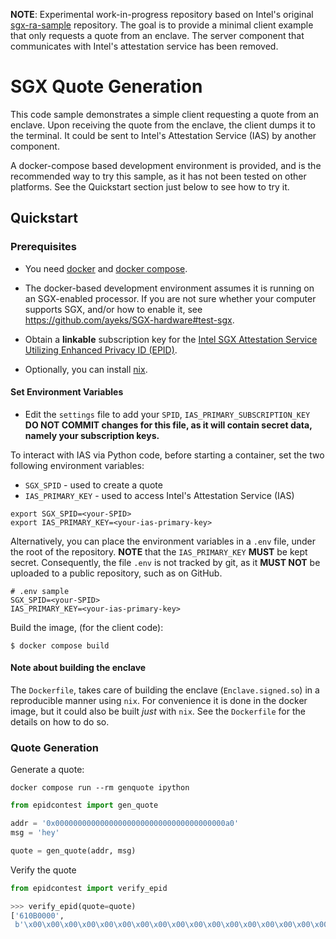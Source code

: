 **NOTE**: Experimental work-in-progress repository based on Intel's original
[sgx-ra-sample](https://github.com/intel/sgx-ra-sample) repository. The goal is to
provide a minimal client example that only requests a quote from an enclave. The server
component that communicates with Intel's attestation service has been removed.

# SGX Quote Generation

<!--
* [Introduction](#intro)
* [What's New](#new)
* [License](#license)
* [Building](#build)
  * [Linux*](#build-linux)
    * [Linux build notes](#build-linux-notes)
* [Running (Quick-start)](#running-quick)
* [Running (Advanced)](#running-adv)
* [Sample Output](#output)

## <a name="intro"></a>Introduction
-->
This code sample demonstrates a simple client requesting a quote from an enclave. Upon
receiving the quote from the enclave, the client dumps it to the terminal. It could be
sent to Intel's Attestation Service (IAS) by another component.

A docker-compose based development environment is provided, and is the recommended way
to try this sample, as it has not been tested on other platforms. See the Quickstart
section just below to see how to try it.

## <a name="quickstart"></a>Quickstart
### Prerequisites
* You need [docker](https://docs.docker.com/engine/install/) and
  [docker compose](https://docs.docker.com/compose/install/).

* The docker-based development environment assumes it is running on an SGX-enabled
  processor. If you are not sure whether your computer supports SGX, and/or how to
  enable it, see https://github.com/ayeks/SGX-hardware#test-sgx.

* Obtain a **linkable** subscription key for the
  [Intel SGX Attestation Service Utilizing Enhanced Privacy ID (EPID)](https://api.portal.trustedservices.intel.com/).

* Optionally, you can install [nix](https://nixos.org/download.html#nix-quick-install).

#### Set Environment Variables
* Edit the `settings` file to add your `SPID`, `IAS_PRIMARY_SUBSCRIPTION_KEY`
  **DO NOT COMMIT changes for this file, as it will
  contain secret data, namely your subscription keys.**

To interact with IAS via Python code, before starting a container, set the two
following environment variables:

* `SGX_SPID` - used to create a quote
* `IAS_PRIMARY_KEY` - used to access Intel's Attestation Service (IAS)

```shell
export SGX_SPID=<your-SPID>
export IAS_PRIMARY_KEY=<your-ias-primary-key>
```

Alternatively, you can place the environment variables in a `.env` file, under
the root of the repository. **NOTE** that the `IAS_PRIMARY_KEY` **MUST** be kept
secret. Consequently, the file `.env` is not tracked by git, as it **MUST NOT** be
uploaded to a public repository, such as on GitHub.

```shell
# .env sample
SGX_SPID=<your-SPID>
IAS_PRIMARY_KEY=<your-ias-primary-key>
```

Build the image, (for the client code):

```shell
$ docker compose build
```

#### Note about building the enclave
The `Dockerfile`, takes care of building the enclave (`Enclave.signed.so`)
in a reproducible manner using `nix`. For convenience it is done in the docker image,
but it could also be built *just* with `nix`. See the `Dockerfile` for the details on
how to do so.

### Quote Generation
Generate a quote:

```console
docker compose run --rm genquote ipython
```
```python
from epidcontest import gen_quote

addr = '0x00000000000000000000000000000000000000a0'
msg = 'hey'

quote = gen_quote(addr, msg)
```

Verify the quote

```python
from epidcontest import verify_epid

>>> verify_epid(quote=quote)
['610B0000',
 b'\x00\x00\x00\x00\x00\x00\x00\x00\x00\x00\x00\x00\x00\x00\x00\x00\x00\x00\x00\xa0                                         hey']
```
